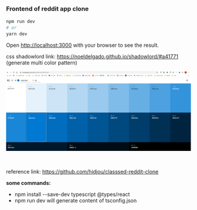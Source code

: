 ### Frontend of reddit app clone

```bash
npm run dev
# or
yarn dev
```

Open [http://localhost:3000](http://localhost:3000) with your browser to see the result.

css shadowlord link: https://noeldelgado.github.io/shadowlord/#a41771 (generate multi color pattern)
<br>

![](2021-02-12-20-51-25.png)

<br>

reference link: https://github.com/hidjou/classsed-reddit-clone

**some commands:**

- npm install --save-dev typescript @types/react
- npm run dev will generate content of tsconfig.json
